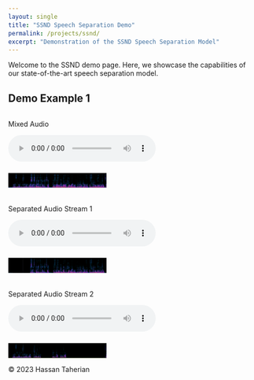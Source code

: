 ```yaml
---
layout: single
title: "SSND Speech Separation Demo"
permalink: /projects/ssnd/
excerpt: "Demonstration of the SSND Speech Separation Model"
---
```


Welcome to the SSND demo page. Here, we showcase the capabilities of our state-of-the-art speech separation model.

## Demo Example 1

<div style="display: flex; flex-wrap: wrap; gap: 20px; justify-content: space-between; align-items: center;">

  <div style="flex: 1; min-width: 300px;">
    <p>Mixed Audio</p>
    <audio controls>
      <source src="/files/demo1/u1_mix.wav" type="audio/wav">
      Your browser does not support the audio element.
    </audio>
  </div>
  
  <img src="/files/demo1/spec_mix.png/spec_mix.png-1.png" alt="Spectrogram of Mixed Audio" style="width: 30%; min-width: 200px;">
  
  <div style="flex: 1; min-width: 300px;">
    <p>Separated Audio Stream 1</p>
    <audio controls>
      <source src="/files/demo1/u1_s1.wav" type="audio/wav">
      Your browser does not support the audio element.
    </audio>
  </div>
  
  <img src="/files/demo1/spec_mix.png/spec_mix.png-2.png" alt="Spectrogram of Stream 1" style="width: 30%; min-width: 200px;">
  
  <div style="flex: 1; min-width: 300px;">
    <p>Separated Audio Stream 2</p>
    <audio controls>
      <source src="/files/demo1/u1_s2.wav" type="audio/wav">
      Your browser does not support the audio element.
    </audio>
  </div>
  
  <img src="/files/demo1/spec_mix.png/spec_mix.png-3.png" alt="Spectrogram of Stream 2" style="width: 30%; min-width: 200px;">
  
</div>

<footer>
    <p>&copy; 2023 Hassan Taherian</p>
</footer>

